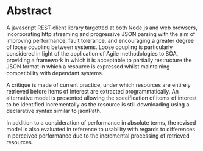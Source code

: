 Abstract
========

A javascript REST client library targetted at both Node.js and web browsers, incorporating http streaming and
progressive JSON parsing with the aim of improving performance, fault
tolerance, and encouraging a greater degree of loose coupling between
systems. Loose coupling is particularly considered in light of the
application of Agile methodologies to SOA, providing a framework in
which it is acceptable to partially restructure the JSON format in which a
resource is expressed whilst maintaining compatibility with
dependant systems.
 
A critique is made of current practice, under which resources are
entirely retrieved before items of interest are extracted
programmatically. An alternative model is presented allowing the specification
of items of interest to be identified incrementally as the resource is still downloading 
using a declarative syntax similar to jsonPath.

In addition to a consideration of performance in absolute terms, the revised model is also evaluated in reference to usability
with regards to differences in perceived performance due to the incremental processing of retrieved resources. 
